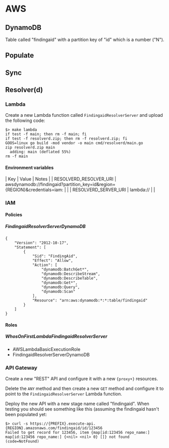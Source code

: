 # AWS

## DynamoDB

Table called "findingaid" with a partition key of "id" which is a number ("N").

## Populate

## Sync

## Resolver(d)

### Lambda

Create a new Lambda function called `FindingaidResolverServer` and upload the following code:

```
$> make lambda
if test -f main; then rm -f main; fi
if test -f resolverd.zip; then rm -f resolverd.zip; fi
GOOS=linux go build -mod vendor -o main cmd/resolverd/main.go
zip resolverd.zip main
  adding: main (deflated 55%)
rm -f main
```

#### Environment variables

| Key | Value | Notes | 
| RESOLVERD_RESOLVER_URI | awsdynamodb://findingaid?partition_key=id&region={REGION}&credentials=iam: | |
| RESOLVERD_SERVER_URI | lambda:// | |

### IAM

#### Policies

##### FindingaidResolverServerDynamoDB

```
{
    "Version": "2012-10-17",
    "Statement": [
        {
            "Sid": "FindingAid",
            "Effect": "Allow",
            "Action": [
                "dynamodb:BatchGet*",
                "dynamodb:DescribeStream",
                "dynamodb:DescribeTable",
                "dynamodb:Get*",
                "dynamodb:Query",
                "dynamodb:Scan"
            ],
            "Resource": "arn:aws:dynamodb:*:*:table/findingaid"
        }
    ]
}
```

#### Roles

##### WhosOnFirstLambdaFindingaidResolverServer

* AWSLambdaBasicExecutionRole
* FindingaidResolverServerDynamoDB

### API Gateway

Create a new "REST" API and configure it with a new `{proxy+}` resources.

Delete the `ANY` method and then create a new `GET` method and configure it to point to the `FindingaidResolverServer` Lambda function.

Deploy the new API with a new stage name called "findingaid". When testing you should see something like this (assuming the findingaid hasn't been populated yet:

```
$> curl -s https://{PREFIX}.execute-api.{REGION}.amazonaws.com/findingaid/id/123456
Failed to get record for 123456, item {map[id:123456 repo_name:] map[id:123456 repo_name:] {<nil> <nil> 0} []} not found (code=NotFound)
```